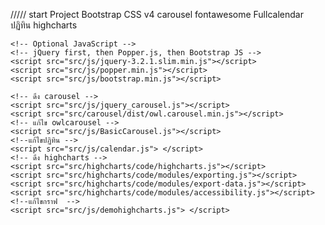 ///// start Project 
Bootstrap CSS v4
carousel
fontawesome
Fullcalendar
ปฏิทิน
highcharts
<!doctype html>
<html lang="en">
  <head>
    <!-- Required meta tags -->
    <meta charset="utf-8">
    <meta name="viewport" content="width=device-width, initial-scale=1, shrink-to-fit=no">
    <!-- ดึง CSS -->
    <link rel="stylesheet" href="src/css/demohighcharts.css">
    <!-- ดึง Bootstrap CSS v4 -->
    <link rel="stylesheet" href="src/css/bootstrap.min.css">
    <!-- ดึง css owlcarousel -->
    <link rel="stylesheet" href="src/carousel/dist/assets/owl.carousel.min.css">
    <link rel="stylesheet" href="src/carousel/dist/assets/owl.theme.default.min.css">
    <!-- ดึง icon fontawesome --> 
    <link href="src/icon_fontawesome/css/all.css" rel="stylesheet">
    <!--  iconfavicon -->
    <link rel="shortcut icon" href="public/favicon.ico">
    <!-- ดึง Fullcalendar -->
    <script src='src/fullcalendar/dist/index.global.js'></script>
    <title>Hello, world!</title>
  </head>
  <body>
    <div id="container"></div>

    <!-- Optional JavaScript -->
    <!-- jQuery first, then Popper.js, then Bootstrap JS -->
    <script src="src/js/jquery-3.2.1.slim.min.js"></script>
    <script src="src/js/popper.min.js"></script>
    <script src="src/js/bootstrap.min.js"></script>

    <!-- ดึง carousel -->
    <script src="src/js/jquery_carousel.js"></script>
    <script src="src/carousel/dist/owl.carousel.min.js"></script>
    <!-- แก้ไข owlcarousel -->
    <script src="src/js/BasicCarousel.js"></script>
    <!--แก้ไขปฏิทิน -->
    <script src="src/js/calendar.js"> </script>
    <!-- ดึง highcharts -->
    <script src="src/highcharts/code/highcharts.js"></script>
    <script src="src/highcharts/code/modules/exporting.js"></script>
    <script src="src/highcharts/code/modules/export-data.js"></script>
    <script src="src/highcharts/code/modules/accessibility.js"></script>
    <!--แก้ไขกราฟ  -->
    <script src="src/js/demohighcharts.js"> </script>
  </body>
</html>